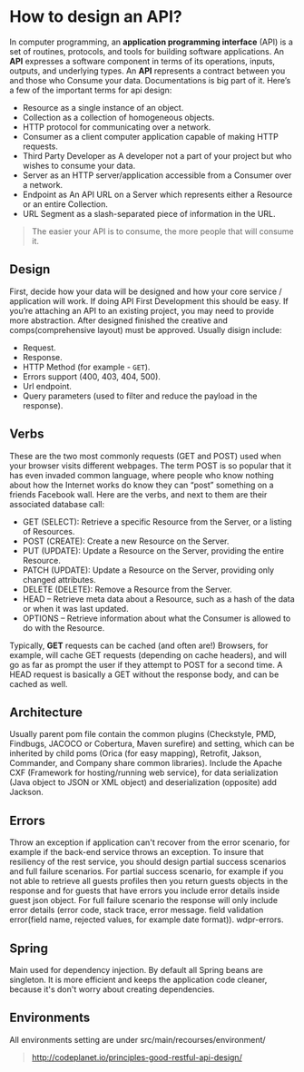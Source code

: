 # How to design an API?

In computer programming, an **application programming interface** (API) is a set of routines, protocols, and tools for building software applications. An **API** expresses a software component in terms of its operations, inputs, outputs, and underlying types. An **API** represents a contract between you and those who Consume your data. Documentations is big part of it. Here’s a few of the important terms for api design:

- Resource as a single instance of an object.
- Collection as a collection of homogeneous objects.
- HTTP protocol for communicating over a network.
- Consumer as a client computer application capable of making HTTP requests.
- Third Party Developer as A developer not a part of your project but who wishes to consume your data.
- Server as an HTTP server/application accessible from a Consumer over a network.
- Endpoint as An API URL on a Server which represents either a Resource or an entire Collection.
- URL Segment as a slash-separated piece of information in the URL.

> The easier your API is to consume, the more people that will consume it.

## Design

First, decide how your data will be designed and how your core service / application will work. If doing API First Development this should be easy. If you’re attaching an API to an existing project, you may need to provide more abstraction. After designed finished the creative and comps(comprehensive layout) must be approved. Usually disign include:

- Request. 
- Response.
- HTTP Method (for example - `GET`).
- Errors support (400, 403, 404, 500).
- Url endpoint.
- Query parameters (used to filter and reduce the payload in the response).

## Verbs

These are the two most commonly requests (GET and POST) used when your browser visits different webpages. The term POST is so popular that it has even invaded common language, where people who know nothing about how the Internet works do know they can “post” something on a friends Facebook wall. Here are the verbs, and next to them are their associated database call: 

- GET (SELECT): Retrieve a specific Resource from the Server, or a listing of Resources.
- POST (CREATE): Create a new Resource on the Server.
- PUT (UPDATE): Update a Resource on the Server, providing the entire Resource.
- PATCH (UPDATE): Update a Resource on the Server, providing only changed attributes.
- DELETE (DELETE): Remove a Resource from the Server.
- HEAD – Retrieve meta data about a Resource, such as a hash of the data or when it was last updated.
- OPTIONS – Retrieve information about what the Consumer is allowed to do with the Resource.

Typically, **GET** requests can be cached (and often are!) Browsers, for example, will cache GET requests (depending on cache headers), and will go as far as prompt the user if they attempt to POST for a second time. A HEAD request is basically a GET without the response body, and can be cached as well.

## Architecture

Usually parent pom file contain the common plugins (Checkstyle, PMD, Findbugs, JACOCO or Cobertura, Maven surefire) and setting, which can be inherited by child poms (Orica (for easy mapping), Retrofit, Jakson, Commander, and Company share common libraries). Include the Apache CXF (Framework for hosting/running web service), for data serialization (Java object to JSON or XML object) and deserialization (opposite) add Jackson.

## Errors

Throw an exception if application can't recover from the error scenario, for example if the back-end service throws an exception. To insure that resiliency of the rest service, you should design partial success scenarios and full failure scenarios. For partial success scenario, for example if you not able to retrieve all guests profiles then you return guests objects in the response and for guests that have errors you include error details inside guest json object. For full failure scenario the response will only include error details (error code, stack trace, error message. field validation error(field name, rejected values, for example date format)). wdpr-errors.

## Spring

Main used for dependency injection.  By default all Spring beans are singleton. It is more efficient and keeps the application code cleaner, because it's don't worry about creating dependencies. 

## Environments

All environments setting are under src/main/recourses/environment/

> http://codeplanet.io/principles-good-restful-api-design/
